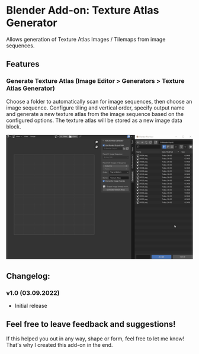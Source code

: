 # Blender Add-on: Texture Atlas Generator
Allows generation of Texture Atlas Images / Tilemaps from image sequences.

## Features
### Generate Texture Atlas (Image Editor > Generators > Texture Atlas Generator)
Choose a folder to automatically scan for image sequences, then choose an image sequence.
Configure tiling and vertical order, specify output name and generate a new texture atlas from the image sequence based on the configured options.
The texture atlas will be stored as a new image data block.

![Preview of the Texture Atlas Generator](texture_atlas_generator_preview.gif)

## Changelog:
### v1.0 (03.09.2022)
* Initial release

## Feel free to leave feedback and suggestions!
If this helped you out in any way, shape or form, feel free to let me know!
That's why I created this add-on in the end.